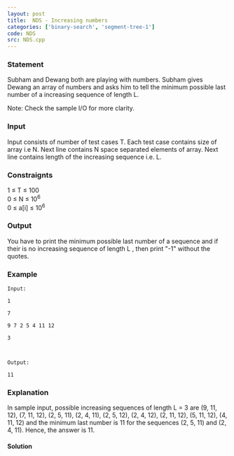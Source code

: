 ```yaml
---
layout: post
title:  NDS - Increasing numbers
categories: ['binary-search', 'segment-tree-1']
code: NDS
src: NDS.cpp
---
```


### **Statement**

Subham and Dewang both are playing with numbers. Subham gives Dewang an array
of numbers and asks him to tell the minimum possible last number of a
increasing sequence of length L.

Note: Check the sample I/O for more clarity.

### Input

Input consists of number of test cases T. Each test case contains size of
array i.e N. Next line contains N space separated elements of array.
Next line contains length of the increasing sequence i.e. L.

### Constraignts

1 ≤ T ≤ 100  
0 ≤ N ≤ 10<sup>6</sup>  
0 ≤ a[i] ≤ 10<sup>6</sup>

### Output

You have to print the minimum possible last number of a sequence and if their
is no increasing sequence of length L , then print "-1" without the
quotes.

### Example

    
    
    Input:
    1
    7
    9 7 2 5 4 11 12 
    3
    
    Output:
    11

### Explanation

In sample input, possible increasing sequences of length L = 3 are (9, 11,
12), (7, 11, 12), (2, 5, 11), (2, 4, 11), (2, 5, 12), (2, 4, 12), (2, 11, 12),
(5, 11, 12), (4, 11, 12) and the minimum last number is 11 for the sequences
(2, 5, 11) and (2, 4, 11). Hence, the answer is 11.



#### **Solution**



